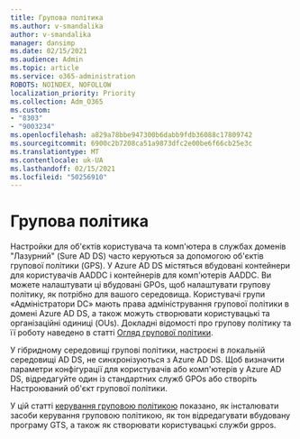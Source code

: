 ```yaml
---
title: Групова політика
ms.author: v-smandalika
author: v-smandalika
manager: dansimp
ms.date: 02/15/2021
ms.audience: Admin
ms.topic: article
ms.service: o365-administration
ROBOTS: NOINDEX, NOFOLLOW
localization_priority: Priority
ms.collection: Adm_O365
ms.custom:
- "8303"
- "9003234"
ms.openlocfilehash: a829a78bbe947300b6dabb9fdb36088c17809742
ms.sourcegitcommit: 6900c2b7208ca51a9873dfc2e00be6f66cb25e3c
ms.translationtype: MT
ms.contentlocale: uk-UA
ms.lasthandoff: 02/15/2021
ms.locfileid: "50256910"
---
```

# <a name="group-policy"></a>Групова політика

Настройки для об'єктів користувача та комп'ютера в службах доменів "Лазурний" (Sure AD DS) часто керуються за допомогою об'єктів групової політики (GPS). У Azure AD DS містяться вбудовані контейнери для користувачів AADDC і контейнерів для комп'ютерів AADDC. Ви можете налаштувати ці вбудовані GPOs, щоб налаштувати групову політику, як потрібно для вашого середовища. Користувачі групи «Адміністратори DC» мають права адміністрування групової політики в домені Azure AD DS, а також можуть створювати користувацькі та організаційні одиниці (OUs). Докладні відомості про групову політику та її роботу наведено в статті [Огляд групової політики](https://docs.microsoft.com/previous-versions/windows/it-pro/windows-server-2012-R2-and-2012/hh831791(v=ws.11)).

У гібридному середовищі групові політики, настроєні в локальній середовищі AD DS, не синхронізуються з Azure AD DS. Щоб визначити параметри конфігурації для користувачів або комп'ютерів у Azure AD DS, відредагуйте один із стандартних служб GPOs або створіть Настроюваний об'єкт групової політики.

У цій статті [керування груповою політикою](https://docs.microsoft.com/azure/active-directory-domain-services/manage-group-policy) показано, як інсталювати засоби керування груповою політикою, як тон відредагувати вбудовану програму GTS, а також як створювати користувацькі служби gppos.



